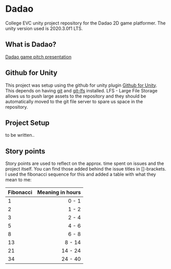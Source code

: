 # Dadao
College EVC unity project repository for the Dadao 2D game platformer. The unity version used is 2020.3.0f1 LTS.

## What is Dadao?
[Dadao game pitch presentation](https://github.com/NicolasDurant/Dadao/blob/master/_docs/20210413_Dadao_NicolasFrankDurant.pdf)

## Github for Unity
This project was setup using the github for unity plugin [Github for Unity](https://unity.github.com/). This depends on having [git](https://git-scm.com/) and [git-lfs](https://git-lfs.github.com/) installed.
LFS - Large File Storage allows us to push large assets to the repository and they should be automatically moved to the git file server to spare us space in the repository.

## Project Setup
to be written..

## Story points
Story points are used to reflect on the approx. time spent on issues and the project itself. You can find those added behind the issue titles in []-brackets.
I used the fibonacci sequence for this and added a table with what they mean to me:

| Fibonacci | Meaning in hours |
| :--- | ------: |
|  1   | 0 - 1   |
|  2   | 1 - 2   |
|  3   | 2 - 4   |
|  5   | 4 - 6   |
|  8   | 6 - 8   |
|  13  | 8 - 14  |
|  21  | 14 - 24 |
|  34  | 24 - 40 |
